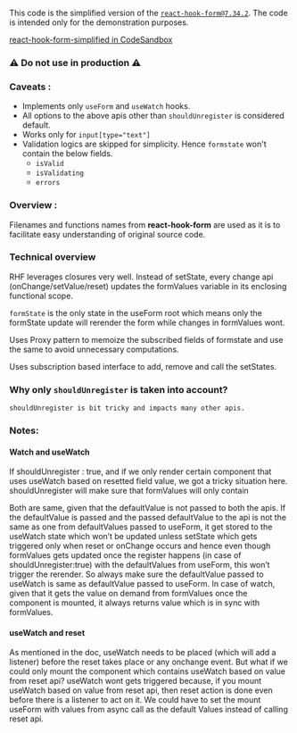 
This code is the simplified version of the [``react-hook-form@7.34.2``](https://github.com/react-hook-form/react-hook-form). The code is intended only for the demonstration purposes.

[react-hook-form-simplified in CodeSandbox](https://codesandbox.io/p/github/akilansengottaiyan/react-hook-form-simplified/git/master?file=%2Fsrc%2FApp.js&selection=%5B%7B%22endColumn%22%3A10%2C%22endLineNumber%22%3A9%2C%22startColumn%22%3A10%2C%22startLineNumber%22%3A9%7D%5D)

### ⚠️ Do not use in production ⚠️

### Caveats : 
 - Implements only ``useForm`` and ``useWatch`` hooks.
 - All options to the above apis other than ``shouldUnregister`` is considered default.
 - Works only for ``input[type="text"]``
 - Validation logics are skipped for simplicity. Hence ``formstate`` won't contain the below fields.
    - ``isValid``
    - ``isValidating``
    - ``errors`` 

### Overview : 
Filenames and functions names from **react-hook-form** are used as it is to facilitate easy understanding of original source code.
<br/>
### Technical overview
RHF leverages closures very well. Instead of setState, every change api (onChange/setValue/reset) updates the formValues variable in its enclosing functional scope.

``formState`` is the only state in the useForm root which means only the formState update will rerender the form while changes in formValues wont.

Uses Proxy pattern to memoize the subscribed fields of formstate and use the same to avoid unnecessary computations.

Uses subscription based interface to add, remove and call the setStates.
<br/>

### Why only ``shouldUnregister`` is taken into account?

    shouldUnregister is bit tricky and impacts many other apis.

### Notes:

#### Watch and useWatch
If shouldUnregister : true, and if we only render certain component that uses useWatch based on resetted field value, we got a tricky situation here. 
shouldUnregister will make sure that formValues will only contain

Both are same, given that the defaultValue is not passed to both the apis.
If the defaultValue is passed and the passed defaultValue to the api is not the same as one from defaultValues passed to useForm, it get stored to the useWatch state which won’t be updated unless setState which gets triggered only when reset or onChange occurs and hence even though formValues gets updated once the register happens (in case of shouldUnregister:true) with the defaultValues from useForm, this won’t trigger the rerender. So always make sure the defaultValue passed to useWatch is same as defaultValue passed to useForm.
In case of watch, given that it gets the value on demand from formValues once the component is mounted, it always returns value which is in sync with formValues.

#### useWatch and reset
As mentioned in the doc, useWatch needs to be placed (which will add a listener) before the reset takes place or any onchange event.
But what if we could only mount the component which contains useWatch based on value from reset api?
useWatch wont gets triggered because, if you mount useWatch based on value from reset api, then reset action is done even before there is a listener to act on it. 
We could have to set the mount useForm with values from async call as the default Values instead of calling reset api.




